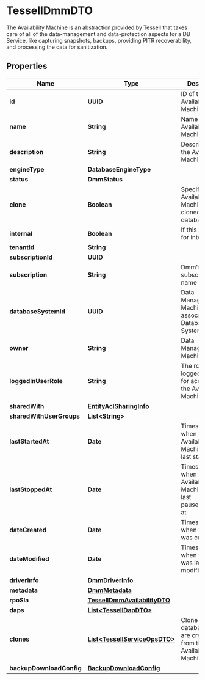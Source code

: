 

# TessellDmmDTO

The Availability Machine is an abstraction provided by Tessell that takes care of all of the data-management and data-protection aspects for a DB Service, like capturing snapshots, backups, providing PITR recoverability, and processing the data for sanitization.

## Properties

Name | Type | Description | Notes
------------ | ------------- | ------------- | -------------
**id** | **UUID** | ID of the Availability Machine |  [optional]
**name** | **String** | Name of the Availability Machine | 
**description** | **String** | Description of the Availability Machine |  [optional]
**engineType** | **DatabaseEngineType** |  |  [optional]
**status** | **DmmStatus** |  |  [optional]
**clone** | **Boolean** | Specifies if this Availability Machine is for a cloned database |  [optional]
**internal** | **Boolean** | If this DMM is for internal use |  [optional]
**tenantId** | **String** |  |  [optional]
**subscriptionId** | **UUID** |  |  [optional]
**subscription** | **String** | Dmm&#39;s subscription name |  [optional]
**databaseSystemId** | **UUID** | Data Management Machine&#39;s associated Database System Id |  [optional]
**owner** | **String** | Data Management Machine&#39;s user |  [optional]
**loggedInUserRole** | **String** | The role of the logged in user for accessing the Availability Machine |  [optional]
**sharedWith** | [**EntityAclSharingInfo**](EntityAclSharingInfo.md) |  |  [optional]
**sharedWithUserGroups** | **List&lt;String&gt;** |  |  [optional]
**lastStartedAt** | **Date** | Timestamp when the Availability Machine was last started at |  [optional]
**lastStoppedAt** | **Date** | Timestamp when the Availability Machine was last paused/stopped at |  [optional]
**dateCreated** | **Date** | Timestamp when the entity was created |  [optional]
**dateModified** | **Date** | Timestamp when the entity was last modified |  [optional]
**driverInfo** | [**DmmDriverInfo**](DmmDriverInfo.md) |  |  [optional]
**metadata** | [**DmmMetadata**](DmmMetadata.md) |  |  [optional]
**rpoSla** | [**TessellDmmAvailabilityDTO**](TessellDmmAvailabilityDTO.md) |  |  [optional]
**daps** | [**List&lt;TessellDapDTO&gt;**](TessellDapDTO.md) |  |  [optional]
**clones** | [**List&lt;TessellServiceOpsDTO&gt;**](TessellServiceOpsDTO.md) | Clone databases that are created from this Availability Machine |  [optional]
**backupDownloadConfig** | [**BackupDownloadConfig**](BackupDownloadConfig.md) |  |  [optional]



